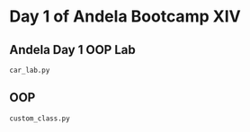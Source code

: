 #   Day 1 of Andela Bootcamp XIV

##  Andela Day 1 OOP Lab

``` 
car_lab.py
```

## OOP 
```
custom_class.py
```
